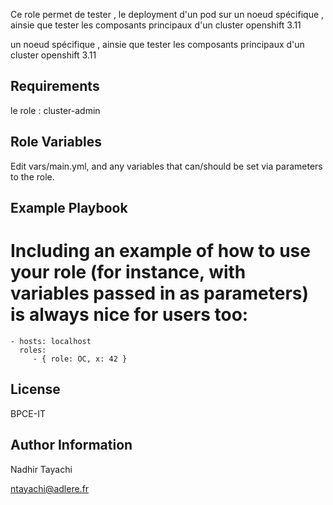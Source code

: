

Ce role permet de tester , le deployment d'un pod sur un noeud spécifique , ainsie que tester les composants principaux d'un cluster openshift 3.11

 un noeud spécifique , ainsie que tester les composants principaux d'un cluster openshift 3.11

Requirements
------------

le role : cluster-admin 


Role Variables
--------------

Edit  vars/main.yml, and any variables that can/should be set via parameters to the role. 

Example Playbook
----------------

Including an example of how to use your role (for instance, with variables passed in as parameters) is always nice for users too:
=======


    - hosts: localhost
      roles:
         - { role: OC, x: 42 }

License
-------

BPCE-IT

Author Information
------------------
Nadhir Tayachi 

ntayachi@adlere.fr

